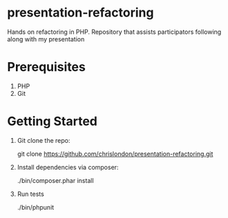 presentation-refactoring
========================

Hands on refactoring in PHP.  Repository that assists participators following along with my presentation


Prerequisites
=============

1. PHP
2. Git

Getting Started
===============

1. Git clone the repo:

    git clone https://github.com/chrislondon/presentation-refactoring.git

2. Install dependencies via composer:

    ./bin/composer.phar install

3. Run tests

    ./bin/phpunit